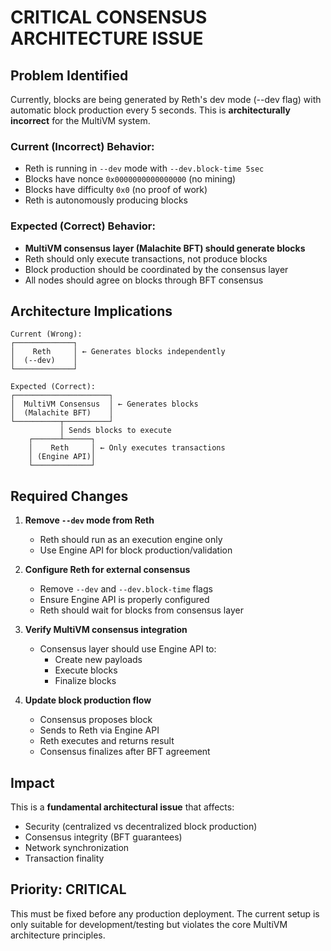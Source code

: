 # CRITICAL CONSENSUS ARCHITECTURE ISSUE

## Problem Identified

Currently, blocks are being generated by Reth's dev mode (--dev flag) with automatic block production every 5 seconds. This is **architecturally incorrect** for the MultiVM system.

### Current (Incorrect) Behavior:
- Reth is running in `--dev` mode with `--dev.block-time 5sec`
- Blocks have nonce `0x0000000000000000` (no mining)
- Blocks have difficulty `0x0` (no proof of work)
- Reth is autonomously producing blocks

### Expected (Correct) Behavior:
- **MultiVM consensus layer (Malachite BFT) should generate blocks**
- Reth should only execute transactions, not produce blocks
- Block production should be coordinated by the consensus layer
- All nodes should agree on blocks through BFT consensus

## Architecture Implications

```
Current (Wrong):
┌─────────────┐
│    Reth     │ ← Generates blocks independently
│  (--dev)    │
└─────────────┘

Expected (Correct):
┌─────────────────────┐
│  MultiVM Consensus  │ ← Generates blocks
│  (Malachite BFT)    │
└──────────┬──────────┘
           │ Sends blocks to execute
    ┌──────┴──────┐
    │    Reth     │ ← Only executes transactions
    │ (Engine API)│
    └─────────────┘
```

## Required Changes

1. **Remove `--dev` mode from Reth**
   - Reth should run as an execution engine only
   - Use Engine API for block production/validation

2. **Configure Reth for external consensus**
   - Remove `--dev` and `--dev.block-time` flags
   - Ensure Engine API is properly configured
   - Reth should wait for blocks from consensus layer

3. **Verify MultiVM consensus integration**
   - Consensus layer should use Engine API to:
     - Create new payloads
     - Execute blocks
     - Finalize blocks

4. **Update block production flow**
   - Consensus proposes block
   - Sends to Reth via Engine API
   - Reth executes and returns result
   - Consensus finalizes after BFT agreement

## Impact

This is a **fundamental architectural issue** that affects:
- Security (centralized vs decentralized block production)
- Consensus integrity (BFT guarantees)
- Network synchronization
- Transaction finality

## Priority: CRITICAL

This must be fixed before any production deployment. The current setup is only suitable for development/testing but violates the core MultiVM architecture principles.